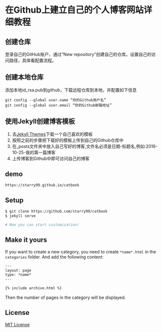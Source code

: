 # 在Github上建立自己的个人博客网站详细教程

## 创建仓库

登录自己的GitHub账户，通过“New repository”创建自己的仓库。设置自己的访问路径，具体看配置流程。

## 创建本地仓库

添加本地id_rsa.pub到github，下载远程仓库到本地，并配置如下信息

```
git config --global user.name “你的Github用户名”
git config --global user.email “你的Github邮箱地址”
```

## 使用Jekyll创建博客模板

1. 去[Jekyll Themes](http://jekyllthemes.org/)下载一个自己喜欢的模板
2. 按照之前的步骤把下载好的模板上传到自己的Github仓库中
3. 在_posts文件夹中放入自己写好的博客,文件名必须是日期-标题名,例如:2016-10-25-我的第一篇博客
4. 上传博客到Github中即可访问自己的博客

## demo

```
https://starry99.github.io/catbook
```

## Setup

```sh
$ git clone https://github.com/starry99/catbook
$ jekyll serve

# Now you can start customization!
```

## Make it yours

If you want to create a new category, you need to create `*name*.html` in the `categories` folder. And add the following content:
```html
---
layout: page
type: *name*
---

{% include archive.html %}
```
Then the number of pages in the category will be displayed.

## License

[MIT License](https://opensource.org/licenses/MIT)
